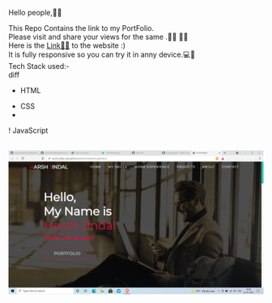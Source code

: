 Hello people,👋👋<br>

This Repo Contains the link to my PortFolio.<br>
Please visit and share your views for the same .👨‍🏫 👨‍🏫 <br>
Here is the <a href="https://harsh-jindal-web.github.io/HarshJindal.tech.github.io/">Link🔗🔗</a> to the website :)<br>
It is fully responsive so you can try it in anny device.💻📱<br>
Tech Stack used:-<br>
diff
- HTML
+ CSS
+ 
! JavaScript

<br>
<a href="https://harsh-jindal-web.github.io/HarshJindal.tech.github.io/"><img src="https://github.com/Harsh-Jindal-web/HarshJindal.tech.github.io/blob/main/Preview.png" align="center"  ></a>
